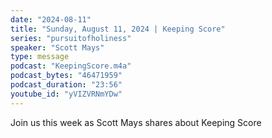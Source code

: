 ```yaml
---
date: "2024-08-11"
title: "Sunday, August 11, 2024 | Keeping Score"
series: "pursuitofholiness"
speaker: "Scott Mays"
type: message
podcast: "KeepingScore.m4a"
podcast_bytes: "46471959"
podcast_duration: "23:56"
youtube_id: "yVIZVRNmYDw"
---
```

Join us this week as Scott Mays shares about Keeping Score
